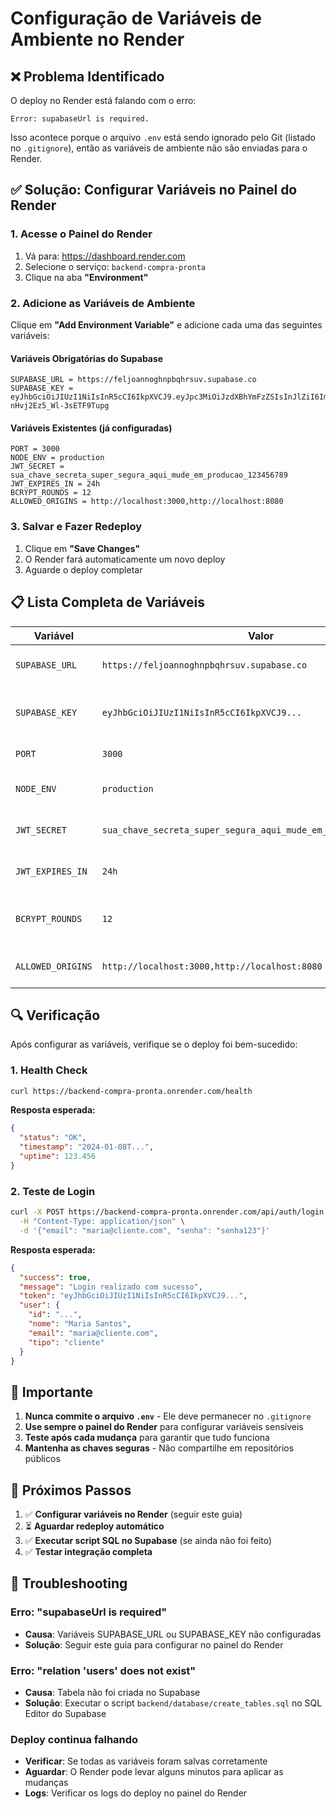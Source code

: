 # Configuração de Variáveis de Ambiente no Render

## ❌ Problema Identificado

O deploy no Render está falando com o erro:
```
Error: supabaseUrl is required.
```

Isso acontece porque o arquivo `.env` está sendo ignorado pelo Git (listado no `.gitignore`), então as variáveis de ambiente não são enviadas para o Render.

## ✅ Solução: Configurar Variáveis no Painel do Render

### 1. Acesse o Painel do Render
1. Vá para: https://dashboard.render.com
2. Selecione o serviço: `backend-compra-pronta`
3. Clique na aba **"Environment"**

### 2. Adicione as Variáveis de Ambiente

Clique em **"Add Environment Variable"** e adicione cada uma das seguintes variáveis:

#### Variáveis Obrigatórias do Supabase
```
SUPABASE_URL = https://feljoannoghnpbqhrsuv.supabase.co
SUPABASE_KEY = eyJhbGciOiJIUzI1NiIsInR5cCI6IkpXVCJ9.eyJpc3MiOiJzdXBhYmFzZSIsInJlZiI6ImZlbGpvYW5ub2dobnBicWhyc3V2Iiwicm9sZSI6ImFub24iLCJpYXQiOjE3NTQ2MjY3ODUsImV4cCI6MjA3MDIwMjc4NX0.uIrk_RMpPaaR2EXSU2YZ-nHvj2Ez5_Wl-3sETF9Tupg
```

#### Variáveis Existentes (já configuradas)
```
PORT = 3000
NODE_ENV = production
JWT_SECRET = sua_chave_secreta_super_segura_aqui_mude_em_producao_123456789
JWT_EXPIRES_IN = 24h
BCRYPT_ROUNDS = 12
ALLOWED_ORIGINS = http://localhost:3000,http://localhost:8080
```

### 3. Salvar e Fazer Redeploy

1. Clique em **"Save Changes"**
2. O Render fará automaticamente um novo deploy
3. Aguarde o deploy completar

## 📋 Lista Completa de Variáveis

| Variável | Valor | Descrição |
|----------|-------|-----------|
| `SUPABASE_URL` | `https://feljoannoghnpbqhrsuv.supabase.co` | URL do projeto Supabase |
| `SUPABASE_KEY` | `eyJhbGciOiJIUzI1NiIsInR5cCI6IkpXVCJ9...` | Chave anon/public do Supabase |
| `PORT` | `3000` | Porta do servidor |
| `NODE_ENV` | `production` | Ambiente de execução |
| `JWT_SECRET` | `sua_chave_secreta_super_segura_aqui_mude_em_producao_123456789` | Chave secreta para JWT |
| `JWT_EXPIRES_IN` | `24h` | Tempo de expiração do token |
| `BCRYPT_ROUNDS` | `12` | Rounds do bcrypt para hash de senhas |
| `ALLOWED_ORIGINS` | `http://localhost:3000,http://localhost:8080` | Origens permitidas para CORS |

## 🔍 Verificação

Após configurar as variáveis, verifique se o deploy foi bem-sucedido:

### 1. Health Check
```bash
curl https://backend-compra-pronta.onrender.com/health
```

**Resposta esperada:**
```json
{
  "status": "OK",
  "timestamp": "2024-01-08T...",
  "uptime": 123.456
}
```

### 2. Teste de Login
```bash
curl -X POST https://backend-compra-pronta.onrender.com/api/auth/login \
  -H "Content-Type: application/json" \
  -d '{"email": "maria@cliente.com", "senha": "senha123"}'
```

**Resposta esperada:**
```json
{
  "success": true,
  "message": "Login realizado com sucesso",
  "token": "eyJhbGciOiJIUzI1NiIsInR5cCI6IkpXVCJ9...",
  "user": {
    "id": "...",
    "nome": "Maria Santos",
    "email": "maria@cliente.com",
    "tipo": "cliente"
  }
}
```

## 🚨 Importante

1. **Nunca commite o arquivo `.env`** - Ele deve permanecer no `.gitignore`
2. **Use sempre o painel do Render** para configurar variáveis sensíveis
3. **Teste após cada mudança** para garantir que tudo funciona
4. **Mantenha as chaves seguras** - Não compartilhe em repositórios públicos

## 📝 Próximos Passos

1. ✅ **Configurar variáveis no Render** (seguir este guia)
2. ⏳ **Aguardar redeploy automático**
3. ✅ **Executar script SQL no Supabase** (se ainda não foi feito)
4. ✅ **Testar integração completa**

## 🔧 Troubleshooting

### Erro: "supabaseUrl is required"
- **Causa**: Variáveis SUPABASE_URL ou SUPABASE_KEY não configuradas
- **Solução**: Seguir este guia para configurar no painel do Render

### Erro: "relation 'users' does not exist"
- **Causa**: Tabela não foi criada no Supabase
- **Solução**: Executar o script `backend/database/create_tables.sql` no SQL Editor do Supabase

### Deploy continua falhando
- **Verificar**: Se todas as variáveis foram salvas corretamente
- **Aguardar**: O Render pode levar alguns minutos para aplicar as mudanças
- **Logs**: Verificar os logs do deploy no painel do Render